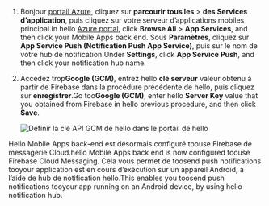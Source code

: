 
1. <span data-ttu-id="f77d7-101">Bonjour [portail Azure](https://portal.azure.com/), cliquez sur **parcourir tous les** > **des Services d’application**, puis cliquez sur votre serveur d’applications mobiles principal.</span><span class="sxs-lookup"><span data-stu-id="f77d7-101">In hello [Azure portal](https://portal.azure.com/), click **Browse All** > **App Services**, and then click your Mobile Apps back end.</span></span> <span data-ttu-id="f77d7-102">Sous **Paramètres**, cliquez sur **App Service Push (Notification Push App Service)**, puis sur le nom de votre hub de notification.</span><span class="sxs-lookup"><span data-stu-id="f77d7-102">Under **Settings**, click **App Service Push**, and then click your notification hub name.</span></span>
2. <span data-ttu-id="f77d7-103">Accédez trop**Google (GCM)**, entrez hello **clé serveur** valeur obtenu à partir de Firebase dans la procédure précédente de hello, puis cliquez sur **enregistrer**.</span><span class="sxs-lookup"><span data-stu-id="f77d7-103">Go too**Google (GCM)**, enter hello **Server Key** value that you obtained from Firebase in hello previous procedure, and then click **Save**.</span></span>

    ![Définir la clé API GCM de hello dans le portail de hello](./media/app-service-mobile-android-configure-push/mobile-push-api-key.png)

<span data-ttu-id="f77d7-105">Hello Mobile Apps back-end est désormais configuré toouse Firebase de messagerie Cloud.</span><span class="sxs-lookup"><span data-stu-id="f77d7-105">hello Mobile Apps back end is now configured toouse Firebase Cloud Messaging.</span></span> <span data-ttu-id="f77d7-106">Cela vous permet de toosend push notifications tooyour application est en cours d’exécution sur un appareil Android, à l’aide de hub de notification hello.</span><span class="sxs-lookup"><span data-stu-id="f77d7-106">This enables you toosend push notifications tooyour app running on an Android device, by using hello notification hub.</span></span>

<!-- URLs. -->


<!-- images -->
